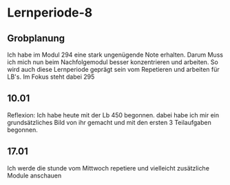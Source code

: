 # Lernperiode-8
## Grobplanung
Ich habe im Modul 294 eine stark ungenügende Note erhalten. Darum Muss ich mich nun beim Nachfolgemodul besser konzentrieren und arbeiten. So wird auch diese Lernperiode geprägt sein vom Repetieren und arbeiten für LB's. Im Fokus steht dabei 295

## 10.01
Reflexion:
Ich habe heute mit der Lb 450 begonnen. dabei habe ich mir ein grundsätzliches Bild von ihr gemacht und mit den ersten 3 Teilaufgaben begonnen.

## 17.01
Ich werde die stunde vom Mittwoch repetiere und vielleicht zusätzliche Module anschauen
